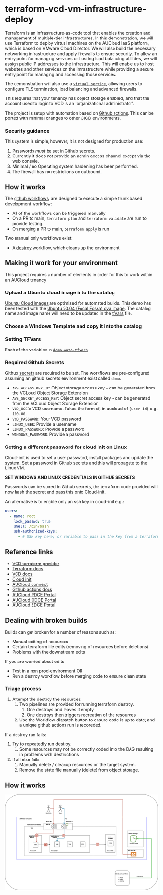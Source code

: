 
# terraform-vcd-vm-infrastructure-deploy
Terraform is an infrastructure-as-code tool that enables the creation and management of multiple-tier infrastructures. In this demonstration, we will use Terraform to deploy virtual machines on the AUCloud IaaS platform, which is based on VMware Cloud Director. We will also build the necessary networking infrastructure and apply firewalls to ensure security. To allow an entry point for managing services or hosting load balancing abilities, we will assign public IP addresses to the infrastructure. This will enable us to host websites and other services on the infrastructure while providing a secure entry point for managing and accessing those services.

The demonstration will also use a [`virtual service`](https://registry.terraform.io/providers/vmware/vcd/latest/docs/resources/nsxt_alb_virtual_service), allowing users to configure TLS termination, load balancing and advanced firewalls.

This requires that your tenancy has object storage enabled, and that the account used to login to VCD is an 'organizational administrator'.

The project is setup with automation based on [Github actions](https://docs.github.com/en/actions). This can be ported with minimal changes to other CICD environments.

### Security guidance
This system is simple, however, it is not designed for production use:

1. Passwords *must* be set in Github secrets.
2. Currently it does not provide an admin access channel except via the web console.
3. Minimal / no Operating system hardening has been performed.
4. The firewall has no restrictions on outbound.


## How it works
The [github workflows](.github/workflows), are designed to execute a simple trunk based development workflow:

- All of the workflows can be triggered manually
- On a PR to main, `terraform plan` and `terraform validate` are run to provide testing.
- On merging a PR to main, `terraform apply` is run

Two manual only workflows exist:
- A [destroy](.github/workflows/destroy.yml) workflow, which cleans up the environment

## Making it work for your environment
This project requires a number of elements in order for this to work within an AUCloud tenancy


### Upload a Ubuntu cloud image into the catalog
[Ubuntu Cloud images](https://cloud-images.ubuntu.com/) are optimised for automated builds. This demo has been tested with the [Ubuntu 20.04 (Focal Fossa) ova image](https://cloud-images.ubuntu.com/focal/current/focal-server-cloudimg-amd64.ova).
The catalog name and image name will need to be updated in the [tfvars](demo.auto.tfvars) file.

### Choose a Windows Template and copy it into the catalog


### Setting TFVars
Each of the variables in [`demo.auto.tfvars`](demo.auto.tfvars)


### Required Github Secrets
Github [secrets](https://docs.github.com/en/actions/security-guides/encrypted-secrets) are required to be set. The workflows are pre-configured assuming an github secrets environment exist called `demo`.

- `AWS_ACCESS_KEY_ID`: Object storage access key - can be generated from the VCLoud Object Storage Extension
- `AWS_SECRET_ACCESS_KEY`: Object secret access key - can be generated from the VCLoud Object Storage Extension
- `VCD_USER`: VCD username. Takes the form of, in aucloud of `{user-id}` e.g. `100.00`.
- `VCD_PASSWORD`: Your VCD password
- `LINUX_USER`: Provide a username
- `LINUX_PASSWORD`: Provide a password
- `WINDOWS_PASSWORD`: Provide a password

### Setting a different password for cloud init on Linux
Cloud-init is used to set a user password, install packages and update the system. Set a password in Github secrets and this will propagate to the Linux VM.

**SET WINDOWS AND LINUX CREDENTIALS IN GITHUB SECRETS**

Passwords can be stored in Github secrets, the terraform code provided will now hash the secret and pass this onto Cloud-init.

An alternative is to enable only an ssh key in cloud-init e.g.:
```yaml
users:
  - name: root
    lock_passwd: true
    shell: /bin/bash
    ssh-authorized-keys:
      - # SSH key here; or variable to pass in the key from a terraform variable.
```

## Reference links

- [VCD terraform provider](https://registry.terraform.io/providers/vmware/vcd/latest/docs)
- [Terraform docs](https://developer.hashicorp.com/terraform/docs)
- [VCD docs](https://docs.vmware.com/en/VMware-Cloud-Director/index.html)
- [Cloud init](https://cloud-init.io)
- [AUCloud connect](https://connect.australiacloud.com.au/login/)
- [Github actions docs](https://docs.github.com/en/actions)
- [AUCloud PDCE Portal](https://eportal.australiacloud.com.au)
- [AUCloud ODCE Portal](https://portal.australiacloud.com.au)
- [AUCloud EDCE Portal](https://enterprise.australiacloud.com.au)


## Dealing with broken builds
Builds can get broken for a number of reasons such as:

- Manual editing of resources
- Certain terraform file edits (removing of resources before deletions)
- Problems with the downstream edits

If you are worried about edits
- Test in a non prod-environment OR
- Run a destroy workflow before merging code to ensure clean state

### Triage process
1. Attempt the destroy the resources
   1. Two pipelines are provided for running terraform destroy.
      1. One destroys and leaves it empty
      1. One destroys then triggers recreation of the resources
   1. Use the Workflow dispatch button to ensure code is up to date; and a unique github actions run is recoreded.

If a destroy run fails:
1. Try to repeatedly run destroy.
   1. Some resources may not be correctly coded into the DAG resulting in problems with destructions
1. If all else fails
   1. Manually delete / cleanup resources on the target system.
   1. Remove the state file manually (delete) from object storage.

## How it works

![](./assets/architecture.png)